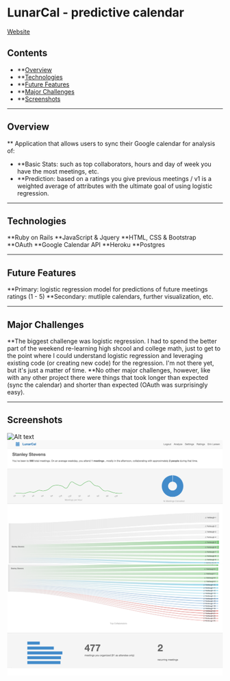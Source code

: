 # LunarCal - predictive calendar

<a href="http://lunacal.herokuapp.com" target="_blank">Website</a>

## Contents

* **[Overview](#overview)
* **[Technologies](#Technologies)
* **[Future Features](#future-features)
* **[Major Challenges](#major-challenges)
* **[Screenshots](#screenshots)

---

## Overview

** Application that allows users to sync their Google calendar for analysis of:
* **Basic Stats: such as top collaborators, hours and day of week you have the most meetings, etc.
* **Prediction: based on a ratings you give previous meetings / v1 is a weighted average of attributes with the ultimate goal of using logistic regression.

---

## Technologies

**Ruby on Rails
**JavaScript & Jquery
**HTML, CSS & Bootstrap
**OAuth
**Google Calendar API
**Heroku
**Postgres

---

## Future Features

**Primary: logistic regression model for predictions of future meetings ratings (1 - 5)
**Secondary: mutliple calendars, further visualization, etc.

---

## Major Challenges

**The biggest challenge was logistic regression. I had to spend the better part of the weekend re-learning high shcool and college math, just to get to the point where I could understand logistic regression and leveraging existing code (or creating new code) for the regression. I'm not there yet, but it's just a matter of time.
**No other major challenges, however, like with any other project there were things that took longer than expected (sync the calendar) and shorter than expected (OAuth was surprisingly easy).

---

## Screenshots

![Alt text](https://github.com/Stanleyyork/predictiveCalendar/blob/develop/app/assets/images/homepage.png?raw=true "Homepage")
![Alt text](https://github.com/Stanleyyork/predictiveCalendar/blob/develop/app/assets/images/profilea.png?raw=true "ProfileA")
![Alt text](https://github.com/Stanleyyork/predictiveCalendar/blob/develop/app/assets/images/profileb.png?raw=true "ProfileB")